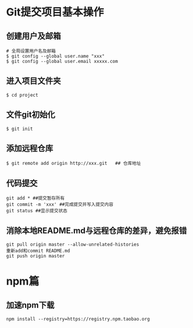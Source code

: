 # Git提交项目基本操作
## 创建用户及邮箱
```
# 全局设置用户名及邮箱
$ git config --global user.name "xxx"
$ git config --global user.email xxxxx.com
```

## 进入项目文件夹
```
$ cd project
```

## 文件git初始化
```
$ git init
```
## 添加远程仓库
```
$ git remote add origin http://xxx.git   ## 仓库地址
```
## 代码提交
```
git add * ##提交暂存所有
git commit -m 'xxx' ##完成提交并写入提交内容
git status ##显示提交状态
```


## 消除本地README.md与远程仓库的差异，避免报错
```
git pull origin master --allow-unrelated-histories
重新add和commit README.md
git push origin master
```


# npm篇
## 加速npm下载
```
npm install --registry=https://registry.npm.taobao.org
```
